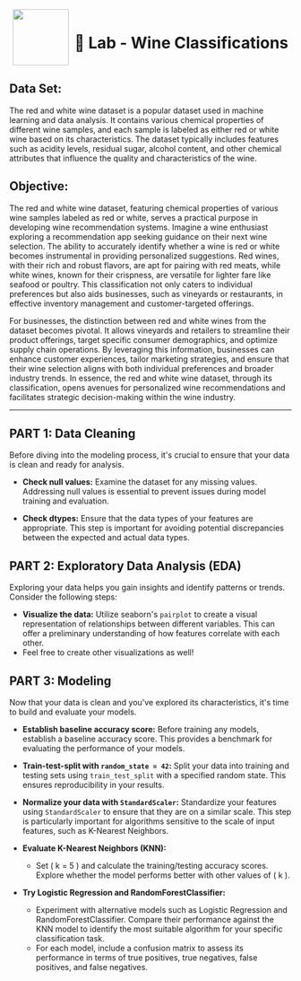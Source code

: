 <div style="display: flex; align-items: center; justify-content: center; text-align: center;">
  <img src="https://coursereport-s3-production.global.ssl.fastly.net/uploads/school/logo/219/original/CT_LOGO_NEW.jpg" width="100" style="margin-right: 10px;">
  <div>
    <h1><b>🧪 Lab - Wine Classifications</b></h1>
  </div>
</div>

## Data Set: 
The red and white wine dataset is a popular dataset used in machine learning and data analysis. It contains various chemical properties of different wine samples, and each sample is labeled as either red or white wine based on its characteristics. The dataset typically includes features such as acidity levels, residual sugar, alcohol content, and other chemical attributes that influence the quality and characteristics of the wine.

## Objective: 
The red and white wine dataset, featuring chemical properties of various wine samples labeled as red or white, serves a practical purpose in developing wine recommendation systems. Imagine a wine enthusiast exploring a recommendation app seeking guidance on their next wine selection. The ability to accurately identify whether a wine is red or white becomes instrumental in providing personalized suggestions. Red wines, with their rich and robust flavors, are apt for pairing with red meats, while white wines, known for their crispness, are versatile for lighter fare like seafood or poultry. This classification not only caters to individual preferences but also aids businesses, such as vineyards or restaurants, in effective inventory management and customer-targeted offerings.

For businesses, the distinction between red and white wines from the dataset becomes pivotal. It allows vineyards and retailers to streamline their product offerings, target specific consumer demographics, and optimize supply chain operations. By leveraging this information, businesses can enhance customer experiences, tailor marketing strategies, and ensure that their wine selection aligns with both individual preferences and broader industry trends. In essence, the red and white wine dataset, through its classification, opens avenues for personalized wine recommendations and facilitates strategic decision-making within the wine industry.

---

## PART 1: Data Cleaning
Before diving into the modeling process, it's crucial to ensure that your data is clean and ready for analysis.

- **Check null values:** Examine the dataset for any missing values. Addressing null values is essential to prevent issues during model training and evaluation.

- **Check dtypes:** Ensure that the data types of your features are appropriate. This step is important for avoiding potential discrepancies between the expected and actual data types.

## PART 2: Exploratory Data Analysis (EDA)
Exploring your data helps you gain insights and identify patterns or trends. Consider the following steps:

- **Visualize the data:** Utilize seaborn's `pairplot` to create a visual representation of relationships between different variables. This can offer a preliminary understanding of how features correlate with each other.
- Feel free to create other visualizations as well!
  
## PART 3: Modeling

Now that your data is clean and you've explored its characteristics, it's time to build and evaluate your models.

- **Establish baseline accuracy score:** Before training any models, establish a baseline accuracy score. This provides a benchmark for evaluating the performance of your models.

- **Train-test-split with `random_state = 42`:** Split your data into training and testing sets using `train_test_split` with a specified random state. This ensures reproducibility in your results.

- **Normalize your data with `StandardScaler`:** Standardize your features using `StandardScaler` to ensure that they are on a similar scale. This step is particularly important for algorithms sensitive to the scale of input features, such as K-Nearest Neighbors.

- **Evaluate K-Nearest Neighbors (KNN):**
  - Set \( k = 5 \) and calculate the training/testing accuracy scores. Explore whether the model performs better with other values of \( k \). <br>

- **Try Logistic Regression and RandomForestClassifier:**
  - Experiment with alternative models such as Logistic Regression and RandomForestClassifier. Compare their performance against the KNN model to identify the most suitable algorithm for your specific classification task.
  - For each model, include a confusion matrix to assess its performance in terms of true positives, true negatives, false positives, and false negatives.
